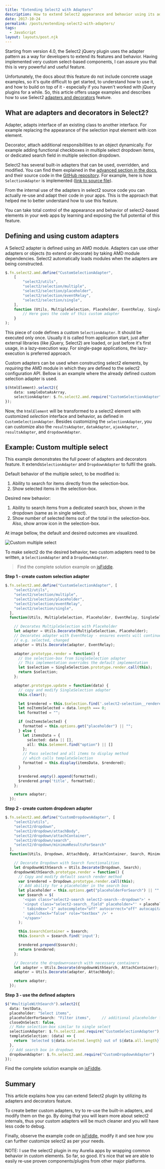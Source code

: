 ```yaml
---
title: "Extending Select2 with Adapters"
description: How to extend Select2 appearance and behavior using its adapters and decorators feature
date: 2017-10-24
permalink: /posts/extending-select2-with-adapters/
tags:
  - JavaScript
layout: layouts/post.njk
---
```


Starting from version 4.0, the Select2 jQuery plugin uses the adapter pattern as a way for developers to extend its features and behavior. Having implemented very custom select-based components, I can assure you that this is very powerful and useful feature.<!--excerpt-->

Unfortunately, the docs about this feature do not include concrete usage examples, so it's quite difficult to get started, to understand how to use it, and how to build on top of it - especially if you haven't worked with jQuery plugins for a while. So, this article offers usage examples and describes how to use Select2 [adapters and decorators](https://select2.org/advanced/adapters-and-decorators) feature.<!--excerpt-->

## What are adapters and decorators in Select2?

Adapter, adapts interface of an existing class to another interface. For example replacing the appearance of the selection input element with icon element. 

Decorator, attach additional responsibilities to an object dynamically. For example adding functional checkboxes in multiple select dropdown items, or dedicated search field in multiple selection dropdown.

Select2 has several built-in adapters that can be used, overridden, and modified. You can find them explained in the [advanced section in the docs](https://select2.org/advanced/default-adapters), and their source code in the [GitHub repository](https://github.com/select2/select2/tree/062c6c3af5f0f39794c34c0a343a3857e587cc97/src/js/select2). For example, here is how `SelectionAdapter` is implemented ([link to source file](https://github.com/select2/select2/blob/062c6c3af5f0f39794c34c0a343a3857e587cc97/src/js/select2/selection/single.js)). 

From the internal use of the adapters in select2 source code you can actually re-use and adapt their code in your apps. This is the approach that helped me to better understand how to use this feature. 

You can take total control of the appearance and behavior of select2-based elements in your web apps by learning and exposing the full potential of this feature.

## Defining and using custom adapters

A Select2 adapter is defined using an AMD module. Adapters can use other adapters or objects (to extend or decorate) by taking AMD module dependencies. Select2 automatically loads modules when the adapters are being constructed. 

```typescript
$.fn.select2.amd.define("CustomSelectionAdapter",
    [
        "select2/utils",
        "select2/selection/multiple",
        "select2/selection/placeholder",
        "select2/selection/eventRelay",
        "select2/selection/single",
    ],
    function (Utils, MultipleSelection, Placeholder, EventRelay, SingleSelection) {
        // Here goes the code of this custom adapter
    }
);
```

This piece of code defines a custom `SelectionAdapter`. It should be executed only once. Usually it is called from application start, just after external libraries (like jQuery, Select2) are loaded, or just before it's first usage, in a lazy-execution way. For single-page applications, the lazy-execution is preferred approach.

Custom adapters can be used when constructing select2 elements, by *requiring* the AMD module in which they are defined to the select2 configuration API. Bellow is an example where the already defined custom selection adapter is used.

```typescript
$(htmlElement).select2({
    data: sampleDataAsArray,
    selectionAdapter: $.fn.select2.amd.require("CustomSelectionAdapter")
});
```

Now, the `htmlElement` will be transformed to a select2 element with customized *selection* interface and behavior, as defined in `CustomSelectionAdapter`. Besides customizing the `selectionAdapter`, you can customize also the `resultsAdapter`, `dataAdapter`, `ajaxAdapter`, `resultsAdapter`, and `dropdownAdapter`.

## Example: Custom multiple select

This example demonstrates the full power of adapters and decorators feature. It extends`SelectionAdapter` and `DropdownAdapter` to fulfil the goals.

Default behavior of the multiple select, to be modified is:

1. Ability to search for items directly from the selection-box.
2. Show selected items in the selection-box.

Desired new behavior:

1. Ability to search items from a dedicated search box, shown in the dropdown (same as in single select).
2. Show number of selected items out of the total in the selection-box. Also, show arrow icon in the selection-box.

At image bellow, the default and desired outcomes are visualized.

![Custom multiple select](/img/extending-select2-with-adapters.png)

To make select2 do the desired behavior, two custom adapters need to be written, a `SelectionAdapter` and a `DropdownAdapter`.

> Find the complete solution example on [jsFiddle](https://jsfiddle.net/bojanv91/ou7ohLd1/15).

**Step 1 - create custom selection adapter**

```typescript
$.fn.select2.amd.define("CustomSelectionAdapter", [
    "select2/utils",
    "select2/selection/multiple",
    "select2/selection/placeholder",
    "select2/selection/eventRelay",
    "select2/selection/single",
  ],
  function(Utils, MultipleSelection, Placeholder, EventRelay, SingleSelection) {

    // Decorates MultipleSelection with Placeholder
    let adapter = Utils.Decorate(MultipleSelection, Placeholder);
    // Decorates adapter with EventRelay - ensures events will continue to fire
    // e.g. selected, changed
    adapter = Utils.Decorate(adapter, EventRelay);

    adapter.prototype.render = function() {
      // Use selection-box from SingleSelection adapter
      // This implementation overrides the default implementation
      let $selection = SingleSelection.prototype.render.call(this);
      return $selection;
    };

    adapter.prototype.update = function(data) {
      // copy and modify SingleSelection adapter
      this.clear();

      let $rendered = this.$selection.find('.select2-selection__rendered');
      let noItemsSelected = data.length === 0;
      let formatted = "";

      if (noItemsSelected) {
        formatted = this.options.get("placeholder") || "";
      } else {
        let itemsData = {
          selected: data || [],
          all: this.$element.find("option") || []
        };
        // Pass selected and all items to display method
        // which calls templateSelection
        formatted = this.display(itemsData, $rendered);
      }

      $rendered.empty().append(formatted);
      $rendered.prop('title', formatted);
    };

    return adapter;
  });
```

**Step 2 - create custom dropdown adapter**

```typescript
$.fn.select2.amd.define("CustomDropdownAdapter", [
    "select2/utils",
    "select2/dropdown",
    "select2/dropdown/attachBody",
    "select2/dropdown/attachContainer",
    "select2/dropdown/search",
    "select2/dropdown/minimumResultsForSearch"
  ],
  function(Utils, Dropdown, AttachBody, AttachContainer, Search, MinimumResultsForSearch) {

    // Decorate Dropdown with Search functionalities
    let dropdownWithSearch = Utils.Decorate(Dropdown, Search);
    dropdownWithSearch.prototype.render = function() {
      // Copy and modify default search render method
      var $rendered = Dropdown.prototype.render.call(this);
      // Add ability for a placeholder in the search box
      let placeholder = this.options.get("placeholderForSearch") || "";
      var $search = $(
        '<span class="select2-search select2-search--dropdown">' +
        '<input class="select2-search__field" placeholder="' + placeholder + '" type="search"' +
        ' tabindex="-1" autocomplete="off" autocorrect="off" autocapitalize="off"' +
        ' spellcheck="false" role="textbox" />' +
        '</span>'
      );

      this.$searchContainer = $search;
      this.$search = $search.find('input');

      $rendered.prepend($search);
      return $rendered;
    };

    // Decorate the dropdown+search with necessary containers
    let adapter = Utils.Decorate(dropdownWithSearch, AttachContainer);
    adapter = Utils.Decorate(adapter, AttachBody);

    return adapter;
  });
```

**Step 3 - use the defined adapters**

```typescript
$("#multipleWithSearch").select2({
  data: testData,
  placeholder: "Select items",
  placeholderForSearch: "Filter items",		// additional placeholder for search box
  closeOnSelect: false,
  // Make selection-box similar to single select
  selectionAdapter: $.fn.select2.amd.require("CustomSelectionAdapter"),
  templateSelection: (data) => {
    return `Selected ${data.selected.length} out of ${data.all.length}`;
  },
  // Add search box in dropdown
  dropdownAdapter: $.fn.select2.amd.require("CustomDropdownAdapter")
});
```

Find the complete solution example on [jsFiddle](https://jsfiddle.net/bojanv91/ou7ohLd1/15).

## Summary

This article explains how you can extend Select2 plugin by utilizing its adapters and decorators feature. 

To create better custom adapters, try to re-use the built-in adapters, and modify them on the go. By doing that you will learn more about select2 internals, thus your custom adapters will be much cleaner and you will have less code to debug.

Finally, observe the example code on [jsFiddle](https://jsfiddle.net/bojanv91/ou7ohLd1/15), modify it and see how you can further customize select2 as per your needs. 

NOTE: I use the select2 plugin in my Aurelia apps by wrapping common behavior in custom elements. So far, so good. It's nice that we are able to easily re-use proven components/plugins from other major platforms.
